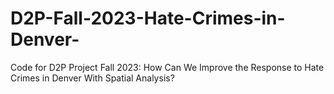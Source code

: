 # D2P-Fall-2023-Hate-Crimes-in-Denver-
Code for D2P Project Fall 2023: How Can We Improve the Response to Hate Crimes in Denver With Spatial Analysis?
